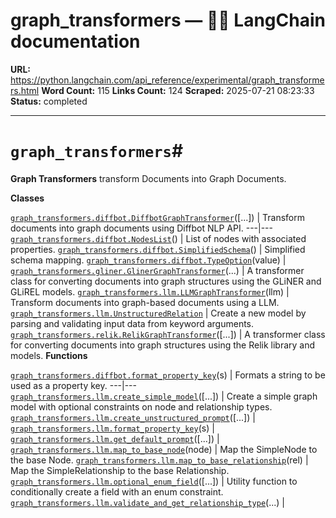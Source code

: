 # graph_transformers — 🦜🔗 LangChain  documentation

**URL:** https://python.langchain.com/api_reference/experimental/graph_transformers.html
**Word Count:** 115
**Links Count:** 124
**Scraped:** 2025-07-21 08:23:33
**Status:** completed

---

# `graph_transformers`\#

**Graph Transformers** transform Documents into Graph Documents.

**Classes**

[`graph_transformers.diffbot.DiffbotGraphTransformer`](https://python.langchain.com/api_reference/experimental/graph_transformers/langchain_experimental.graph_transformers.diffbot.DiffbotGraphTransformer.html#langchain_experimental.graph_transformers.diffbot.DiffbotGraphTransformer "langchain_experimental.graph_transformers.diffbot.DiffbotGraphTransformer")\(\[...\]\) | Transform documents into graph documents using Diffbot NLP API.   ---|---   [`graph_transformers.diffbot.NodesList`](https://python.langchain.com/api_reference/experimental/graph_transformers/langchain_experimental.graph_transformers.diffbot.NodesList.html#langchain_experimental.graph_transformers.diffbot.NodesList "langchain_experimental.graph_transformers.diffbot.NodesList")\(\) | List of nodes with associated properties.   [`graph_transformers.diffbot.SimplifiedSchema`](https://python.langchain.com/api_reference/experimental/graph_transformers/langchain_experimental.graph_transformers.diffbot.SimplifiedSchema.html#langchain_experimental.graph_transformers.diffbot.SimplifiedSchema "langchain_experimental.graph_transformers.diffbot.SimplifiedSchema")\(\) | Simplified schema mapping.   [`graph_transformers.diffbot.TypeOption`](https://python.langchain.com/api_reference/experimental/graph_transformers/langchain_experimental.graph_transformers.diffbot.TypeOption.html#langchain_experimental.graph_transformers.diffbot.TypeOption "langchain_experimental.graph_transformers.diffbot.TypeOption")\(value\) |    [`graph_transformers.gliner.GlinerGraphTransformer`](https://python.langchain.com/api_reference/experimental/graph_transformers/langchain_experimental.graph_transformers.gliner.GlinerGraphTransformer.html#langchain_experimental.graph_transformers.gliner.GlinerGraphTransformer "langchain_experimental.graph_transformers.gliner.GlinerGraphTransformer")\(...\) | A transformer class for converting documents into graph structures using the GLiNER and GLiREL models.   [`graph_transformers.llm.LLMGraphTransformer`](https://python.langchain.com/api_reference/experimental/graph_transformers/langchain_experimental.graph_transformers.llm.LLMGraphTransformer.html#langchain_experimental.graph_transformers.llm.LLMGraphTransformer "langchain_experimental.graph_transformers.llm.LLMGraphTransformer")\(llm\) | Transform documents into graph-based documents using a LLM.   [`graph_transformers.llm.UnstructuredRelation`](https://python.langchain.com/api_reference/experimental/graph_transformers/langchain_experimental.graph_transformers.llm.UnstructuredRelation.html#langchain_experimental.graph_transformers.llm.UnstructuredRelation "langchain_experimental.graph_transformers.llm.UnstructuredRelation") | Create a new model by parsing and validating input data from keyword arguments.   [`graph_transformers.relik.RelikGraphTransformer`](https://python.langchain.com/api_reference/experimental/graph_transformers/langchain_experimental.graph_transformers.relik.RelikGraphTransformer.html#langchain_experimental.graph_transformers.relik.RelikGraphTransformer "langchain_experimental.graph_transformers.relik.RelikGraphTransformer")\(\[...\]\) | A transformer class for converting documents into graph structures using the Relik library and models.      **Functions**

[`graph_transformers.diffbot.format_property_key`](https://python.langchain.com/api_reference/experimental/graph_transformers/langchain_experimental.graph_transformers.diffbot.format_property_key.html#langchain_experimental.graph_transformers.diffbot.format_property_key "langchain_experimental.graph_transformers.diffbot.format_property_key")\(s\) | Formats a string to be used as a property key.   ---|---   [`graph_transformers.llm.create_simple_model`](https://python.langchain.com/api_reference/experimental/graph_transformers/langchain_experimental.graph_transformers.llm.create_simple_model.html#langchain_experimental.graph_transformers.llm.create_simple_model "langchain_experimental.graph_transformers.llm.create_simple_model")\(\[...\]\) | Create a simple graph model with optional constraints on node and relationship types.   [`graph_transformers.llm.create_unstructured_prompt`](https://python.langchain.com/api_reference/experimental/graph_transformers/langchain_experimental.graph_transformers.llm.create_unstructured_prompt.html#langchain_experimental.graph_transformers.llm.create_unstructured_prompt "langchain_experimental.graph_transformers.llm.create_unstructured_prompt")\(\[...\]\) |    [`graph_transformers.llm.format_property_key`](https://python.langchain.com/api_reference/experimental/graph_transformers/langchain_experimental.graph_transformers.llm.format_property_key.html#langchain_experimental.graph_transformers.llm.format_property_key "langchain_experimental.graph_transformers.llm.format_property_key")\(s\) |    [`graph_transformers.llm.get_default_prompt`](https://python.langchain.com/api_reference/experimental/graph_transformers/langchain_experimental.graph_transformers.llm.get_default_prompt.html#langchain_experimental.graph_transformers.llm.get_default_prompt "langchain_experimental.graph_transformers.llm.get_default_prompt")\(\[...\]\) |    [`graph_transformers.llm.map_to_base_node`](https://python.langchain.com/api_reference/experimental/graph_transformers/langchain_experimental.graph_transformers.llm.map_to_base_node.html#langchain_experimental.graph_transformers.llm.map_to_base_node "langchain_experimental.graph_transformers.llm.map_to_base_node")\(node\) | Map the SimpleNode to the base Node.   [`graph_transformers.llm.map_to_base_relationship`](https://python.langchain.com/api_reference/experimental/graph_transformers/langchain_experimental.graph_transformers.llm.map_to_base_relationship.html#langchain_experimental.graph_transformers.llm.map_to_base_relationship "langchain_experimental.graph_transformers.llm.map_to_base_relationship")\(rel\) | Map the SimpleRelationship to the base Relationship.   [`graph_transformers.llm.optional_enum_field`](https://python.langchain.com/api_reference/experimental/graph_transformers/langchain_experimental.graph_transformers.llm.optional_enum_field.html#langchain_experimental.graph_transformers.llm.optional_enum_field "langchain_experimental.graph_transformers.llm.optional_enum_field")\(\[...\]\) | Utility function to conditionally create a field with an enum constraint.   [`graph_transformers.llm.validate_and_get_relationship_type`](https://python.langchain.com/api_reference/experimental/graph_transformers/langchain_experimental.graph_transformers.llm.validate_and_get_relationship_type.html#langchain_experimental.graph_transformers.llm.validate_and_get_relationship_type "langchain_experimental.graph_transformers.llm.validate_and_get_relationship_type")\(...\) |